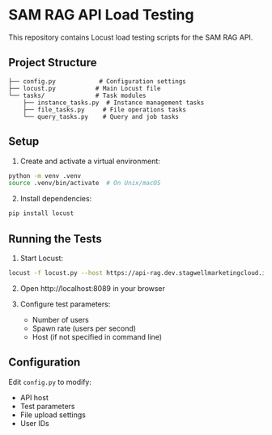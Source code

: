 # SAM RAG API Load Testing

This repository contains Locust load testing scripts for the SAM RAG API.

## Project Structure

```
├── config.py            # Configuration settings
├── locust.py           # Main Locust file
└── tasks/              # Task modules
    ├── instance_tasks.py  # Instance management tasks
    ├── file_tasks.py     # File operations tasks
    └── query_tasks.py    # Query and job tasks
```

## Setup

1. Create and activate a virtual environment:
```bash
python -m venv .venv
source .venv/bin/activate  # On Unix/macOS
```

2. Install dependencies:
```bash
pip install locust
```

## Running the Tests

1. Start Locust:
```bash
locust -f locust.py --host https://api-rag.dev.stagwellmarketingcloud.io
```

2. Open http://localhost:8089 in your browser

3. Configure test parameters:
   - Number of users
   - Spawn rate (users per second)
   - Host (if not specified in command line)

## Configuration

Edit `config.py` to modify:
- API host
- Test parameters
- File upload settings
- User IDs

